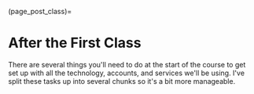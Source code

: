 (page_post_class)=
# After the First Class

There are several things you'll need to do at the start of the course to get set up with all the technology, accounts, and services we'll be using.
I've split these tasks up into several chunks so it's a bit more manageable. 

```{include} bits/08_join_ed_discussion.md
```

```{include} bits/09_read_unsyllabus.md
```

```{include} bits/10_lab_location.md
```

```{include} bits/11_setup_computer.md
```

